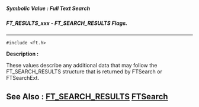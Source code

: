 ##### Symbolic Value : Full Text Search
##### FT_RESULTS_xxx - FT_SEARCH_RESULTS Flags.
---
```
#include <ft.h>
```
**Description :**

These values describe any additional data that may follow the FT_SEARCH_RESULTS 
structure that is returned by FTSearch or FTSearchExt.

**See Also :**
[FT_SEARCH_RESULTS](/reference/Data/FT_SEARCH_RESULTS)
[FTSearch](/reference/Func/FTSearch)
---
